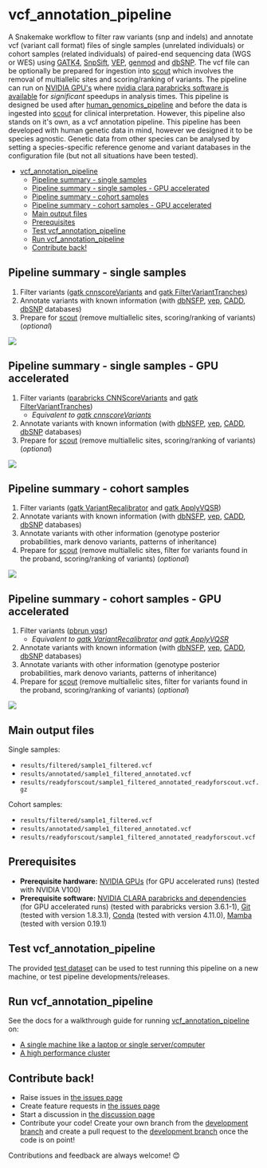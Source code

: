 # vcf_annotation_pipeline

A Snakemake workflow to filter raw variants (snp and indels) and annotate vcf (variant call format) files of single samples (unrelated individuals) or cohort samples (related individuals) of paired-end sequencing data (WGS or WES) using [GATK4](https://gatk.broadinstitute.org/hc/en-us), [SnpSift](http://snpeff.sourceforge.net/SnpSift.html), [VEP](https://asia.ensembl.org/info/docs/tools/vep/index.html), [genmod](https://github.com/moonso/genmod) and [dbSNP](https://www.ncbi.nlm.nih.gov/SNP/). The vcf file can be optionally be prepared for ingestion into [scout](http://www.clinicalgenomics.se/scout/) which involves the removal of multiallelic sites and scoring/ranking of variants. The pipeline can run on [NVIDIA GPU's](https://www.nvidia.com/en-gb/graphics-cards/) where [nvidia clara parabricks software is available](https://www.nvidia.com/en-us/docs/parabricks/quickstart-guide/software-overview/) for *significant* speedups in analysis times. This pipeline is designed be used after [human_genomics_pipeline](https://github.com/ESR-NZ/human_genomics_pipeline) and before the data is ingested into [scout](https://github.com/Clinical-Genomics/scout) for clinical interpretation. However, this pipeline also stands on it's own, as a vcf annotation pipeline. This pipeline has been developed with human genetic data in mind, however we designed it to be species agnostic. Genetic data from other species can be analysed by setting a species-specific reference genome and variant databases in the configuration file (but not all situations have been tested).

- [vcf_annotation_pipeline](#vcf_annotation_pipeline)
  - [Pipeline summary - single samples](#pipeline-summary---single-samples)
  - [Pipeline summary - single samples - GPU accelerated](#pipeline-summary---single-samples---gpu-accelerated)
  - [Pipeline summary - cohort samples](#pipeline-summary---cohort-samples)
  - [Pipeline summary - cohort samples - GPU accelerated](#pipeline-summary---cohort-samples---gpu-accelerated)
  - [Main output files](#main-output-files)
  - [Prerequisites](#prerequisites)
  - [Test vcf_annotation_pipeline](#test-vcf_annotation_pipeline)
  - [Run vcf_annotation_pipeline](#run-vcf_annotation_pipeline)
  - [Contribute back!](#contribute-back)

## Pipeline summary - single samples

1. Filter variants ([gatk cnnscoreVariants](https://gatk.broadinstitute.org/hc/en-us/articles/360037226672-CNNScoreVariants) and [gatk FilterVariantTranches](https://gatk.broadinstitute.org/hc/en-us/articles/360042479092-FilterVariantTranches))
2. Annotate variants with known information (with [dbNSFP](http://database.liulab.science/dbNSFP), [vep](https://grch37.ensembl.org/info/docs/tools/vep/index.html), [CADD](https://cadd.gs.washington.edu/), [dbSNP](https://www.ncbi.nlm.nih.gov/snp/) databases)
3. Prepare for [scout](https://github.com/Clinical-Genomics/scout) (remove multiallelic sites, scoring/ranking of variants) (*optional*)

<img src="./images/rulegraph_single.png" class="center">

## Pipeline summary - single samples - GPU accelerated

1. Filter variants ([parabricks CNNScoreVariants](https://docs.nvidia.com/clara/parabricks/v3.6.1/text/variant_processing.html#cnnscorevariants) and [gatk FilterVariantTranches](https://gatk.broadinstitute.org/hc/en-us/articles/360042479092-FilterVariantTranches))
   - *Equivalent to [gatk cnnscoreVariants](https://gatk.broadinstitute.org/hc/en-us/articles/360037226672-CNNScoreVariants)*
2. Annotate variants with known information (with [dbNSFP](http://database.liulab.science/dbNSFP), [vep](https://grch37.ensembl.org/info/docs/tools/vep/index.html), [CADD](https://cadd.gs.washington.edu/), [dbSNP](https://www.ncbi.nlm.nih.gov/snp/) databases)
3. Prepare for [scout](https://github.com/Clinical-Genomics/scout) (remove multiallelic sites, scoring/ranking of variants) (*optional*)

<img src="./images/rulegraph_single_gpu.png" class="center">

## Pipeline summary - cohort samples

1. Filter variants ([gatk VariantRecalibrator](https://gatk.broadinstitute.org/hc/en-us/articles/360036351392-VariantRecalibrator) and [gatk ApplyVQSR](https://gatk.broadinstitute.org/hc/en-us/articles/360037423291-ApplyVQSR))
2. Annotate variants with known information (with [dbNSFP](http://database.liulab.science/dbNSFP), [vep](https://grch37.ensembl.org/info/docs/tools/vep/index.html), [CADD](https://cadd.gs.washington.edu/), [dbSNP](https://www.ncbi.nlm.nih.gov/snp/) databases)
3. Annotate variants with other information (genotype posterior probabilities, mark denovo variants, patterns of inheritance)
4. Prepare for [scout](https://github.com/Clinical-Genomics/scout) (remove multiallelic sites, filter for variants found in the proband, scoring/ranking of variants) (*optional*)

<img src="./images/rulegraph_cohort.png" class="center">

## Pipeline summary - cohort samples - GPU accelerated

1. Filter variants ([pbrun vqsr](https://docs.nvidia.com/clara/parabricks/v3.6.1/text/variant_processing.html#vqsr))
   - *Equivalent to [gatk VariantRecalibrator](https://gatk.broadinstitute.org/hc/en-us/articles/360036351392-VariantRecalibrator) and [gatk ApplyVQSR](https://gatk.broadinstitute.org/hc/en-us/articles/360037423291-ApplyVQSR)*
2. Annotate variants with known information (with [dbNSFP](http://database.liulab.science/dbNSFP), [vep](https://grch37.ensembl.org/info/docs/tools/vep/index.html), [CADD](https://cadd.gs.washington.edu/), [dbSNP](https://www.ncbi.nlm.nih.gov/snp/) databases)
3. Annotate variants with other information (genotype posterior probabilities, mark denovo variants, patterns of inheritance)
4. Prepare for [scout](https://github.com/Clinical-Genomics/scout) (remove multiallelic sites, filter for variants found in the proband, scoring/ranking of variants) (*optional*)

<img src="./images/rulegraph_cohort_gpu.png" class="center">

## Main output files

Single samples:

- `results/filtered/sample1_filtered.vcf`
- `results/annotated/sample1_filtered_annotated.vcf`
- `results/readyforscout/sample1_filtered_annotated_readyforscout.vcf.gz`

Cohort samples:

- `results/filtered/sample1_filtered.vcf`
- `results/annotated/sample1_filtered_annotated.vcf`
- `results/readyforscout/sample1_filtered_annotated_readyforscout.vcf`

## Prerequisites

- **Prerequisite hardware:** [NVIDIA GPUs](https://www.nvidia.com/en-gb/graphics-cards/) (for GPU accelerated runs) (tested with NVIDIA V100)
- **Prerequisite software:** [NVIDIA CLARA parabricks and dependencies](https://www.nvidia.com/en-us/docs/parabricks/local-installation/) (for GPU accelerated runs) (tested with parabricks version 3.6.1-1), [Git](https://git-scm.com/) (tested with version 1.8.3.1), [Conda](https://docs.conda.io/projects/conda/en/latest/index.html) (tested with version 4.11.0), [Mamba](https://github.com/TheSnakePit/mamba) (tested with version 0.19.1)

## Test vcf_annotation_pipeline

The provided [test dataset](./test) can be used to test running this pipeline on a new machine, or test pipeline developments/releases.

## Run vcf_annotation_pipeline

See the docs for a walkthrough guide for running [vcf_annotation_pipeline](https://github.com/ESR-NZ/vcf_annotation_pipeline) on:

- [A single machine like a laptop or single server/computer](./docs/running_on_a_single_machine.md)
- [A high performance cluster](./docs/running_on_a_hpc.md)

## Contribute back!

- Raise issues in [the issues page](https://github.com/ESR-NZ/vcf_annotation_pipeline/issues)
- Create feature requests in [the issues page](https://github.com/ESR-NZ/vcf_annotation_pipeline/issues)
- Start a discussion in [the discussion page](https://github.com/ESR-NZ/vcf_annotation_pipeline/discussions)
- Contribute your code! Create your own branch from the [development branch](https://github.com/ESR-NZ/vcf_annotation_pipeline/tree/dev) and create a pull request to the [development branch](https://github.com/ESR-NZ/vcf_annotation_pipeline/tree/dev) once the code is on point!

Contributions and feedback are always welcome! :blush:
